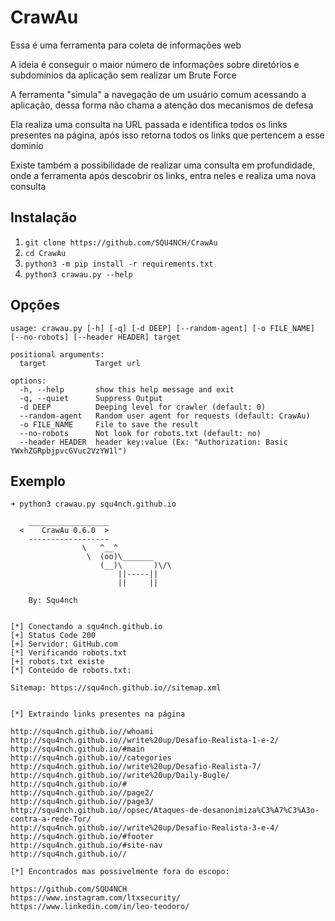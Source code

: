 # CrawAu
Essa é uma ferramenta para coleta de informações web

A ideia é conseguir o maior número de informações sobre diretórios e subdomínios da aplicação sem realizar um Brute Force

A ferramenta "simula" a navegação de um usuário comum acessando a aplicação, dessa forma não chama a atenção dos mecanismos de defesa

Ela realiza uma consulta na URL passada e identifica todos os links presentes na página, após isso retorna todos os links que pertencem a esse domínio

Existe também a possibilidade de realizar uma consulta em profundidade, onde a ferramenta após descobrir os links, entra neles e realiza uma nova consulta

## Instalação
1) ``git clone https://github.com/SQU4NCH/CrawAu``
2) ``cd CrawAu``
3) ``python3 -m pip install -r requirements.txt``
4) ``python3 crawau.py --help``

## Opções

```
usage: crawau.py [-h] [-q] [-d DEEP] [--random-agent] [-o FILE_NAME] [--no-robots] [--header HEADER] target

positional arguments:
  target           Target url

options:
  -h, --help       show this help message and exit
  -q, --quiet      Suppress Output
  -d DEEP          Deeping level for crawler (default: 0)
  --random-agent   Random user agent for requests (default: CrawAu)
  -o FILE_NAME     File to save the result
  --no-robots      Not look for robots.txt (default: no)
  --header HEADER  header key:value (Ex: "Authorization: Basic YWxhZGRpbjpvcGVuc2VzYW1l")
```

## Exemplo

```
➜ python3 crawau.py squ4nch.github.io

    __________________
  <    CrawAu 0.6.0  >
    ------------------
                \   ^__^
                 \  (oo)\_______
                    (__)\       )\/\
                        ||-----||
                        ||     ||

    By: Squ4nch
    

[*] Conectando a squ4nch.github.io
[+] Status Code 200
[+] Servidor: GitHub.com
[*] Verificando robots.txt
[+] robots.txt existe
[*] Conteúdo de robots.txt:

Sitemap: https://squ4nch.github.io//sitemap.xml


[*] Extraindo links presentes na página

http://squ4nch.github.io//whoami
http://squ4nch.github.io//write%20up/Desafio-Realista-1-e-2/
http://squ4nch.github.io/#main
http://squ4nch.github.io//categories
http://squ4nch.github.io//write%20up/Desafio-Realista-7/
http://squ4nch.github.io//write%20up/Daily-Bugle/
http://squ4nch.github.io/#
http://squ4nch.github.io//page2/
http://squ4nch.github.io//page3/
http://squ4nch.github.io//opsec/Ataques-de-desanonimiza%C3%A7%C3%A3o-contra-a-rede-Tor/
http://squ4nch.github.io//write%20up/Desafio-Realista-3-e-4/
http://squ4nch.github.io/#footer
http://squ4nch.github.io/#site-nav
http://squ4nch.github.io//

[*] Encontrados mas possivelmente fora do escopo:

https://github.com/SQU4NCH
https://www.instagram.com/ltxsecurity/
https://www.linkedin.com/in/leo-teodoro/

```
